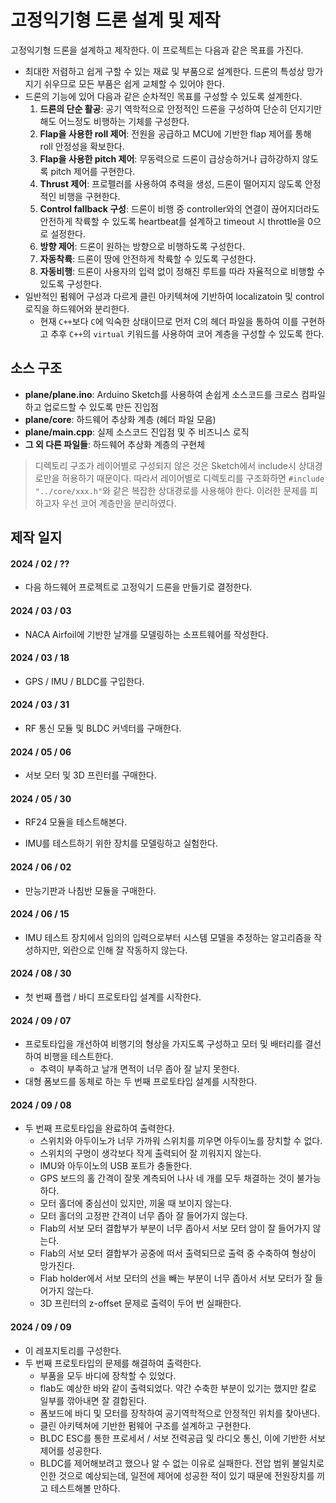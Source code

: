 # 고정익기형 드론 설계 및 제작

고정익기형 드론을 설계하고 제작한다. 이 프로젝트는 다음과 같은 목표를 가진다.

- 최대한 저렴하고 쉽게 구할 수 있는 재료 및 부품으로 설계한다. 드론의 특성상 망가지기 쉬우므로 모든 부품은 쉽게 교체할 수 있어야 한다.
- 드론의 기능에 있어 다음과 같은 순차적인 목표를 구성할 수 있도록 설계한다.
  1. **드론의 단순 활공**: 공기 역학적으로 안정적인 드론을 구성하여 단순히 던지기만 해도 어느정도 비행하는 기체를 구성한다.
  2. **Flap을 사용한 roll 제어**: 전원을 공급하고 MCU에 기반한 flap 제어를 통해 roll 안정성을 확보한다.
  3. **Flap을 사용한 pitch 제어**: 무동력으로 드론이 급상승하거나 급하강하지 않도록 pitch 제어를 구현한다.
  4. **Thrust 제어**: 프로펠러를 사용하여 추력을 생성, 드론이 떨어지지 않도록 안정적인 비행을 구현한다.
  5. **Control fallback 구성**: 드론이 비행 중 controller와의 연결이 끊어지더라도 안전하게 착륙할 수 있도록 heartbeat를 설계하고 timeout 시 throttle을 0으로 설정한다.
  6. **방향 제어**: 드론이 원하는 방향으로 비행하도록 구성한다.
  7. **자동착륙**: 드론이 땅에 안전하게 착륙할 수 있도록 구성한다.
  8. **자동비행**: 드론이 사용자의 입력 없이 정해진 루트를 따라 자율적으로 비행할 수 있도록 구성한다.
- 일반적인 펌웨어 구성과 다르게 클린 아키텍쳐에 기반하여 localizatoin 및 control 로직을 하드웨어와 분리한다.
  - 현재 `C++`보다 `C`에 익숙한 상태이므로 먼저 C의 헤더 파일을 통하여 이를 구현하고 추후 `C++`의 `virtual` 키워드를 사용하여 코어 계층을 구성할 수 있도록 한다.

## 소스 구조

- **plane/plane.ino**: Arduino Sketch를 사용하여 손쉽게 소스코드를 크로스 컴파일하고 업로드할 수 있도록 만든 진입점
- **plane/core**: 하드웨어 추상화 계층 (헤더 파일 모음)
- **plane/main.cpp**: 실제 소스코드 진입점 및 주 비즈니스 로직
- **그 외 다른 파일들**: 하드웨어 추상화 계층의 구현체

> 디렉토리 구조가 레이어별로 구성되지 않은 것은 Sketch에서 include시 상대경로만을 허용하기 때문이다. 따라서 레이어별로 디렉토리를 구조화하면 `#include "../core/xxx.h"`와 같은 복잡한 상대경로를 사용해야 한다. 이러한 문제를 피하고자 우선 코어 계층만을 분리하였다.

## 제작 일지

#### 2024 / 02 / ??

- 다음 하드웨어 프로젝트로 고정익기 드론을 만들기로 결정한다.

#### 2024 / 03 / 03

- NACA Airfoil에 기반한 날개를 모델링하는 소프트웨어를 작성한다.

#### 2024 / 03 / 18

- GPS / IMU / BLDC를 구입한다.

#### 2024 / 03 / 31

- RF 통신 모듈 및 BLDC 커넥터를 구매한다.

#### 2024 / 05 / 06

- 서보 모터 및 3D 프린터를 구매한다.

#### 2024 / 05 / 30

- RF24 모듈을 테스트해본다.

- IMU를 테스트하기 위한 장치를 모델링하고 실험한다.

#### 2024 / 06 / 02

- 만능기판과 나침반 모듈을 구매한다.

#### 2024 / 06 / 15

- IMU 테스트 장치에서 임의의 입력으로부터 시스템 모델을 추정하는 알고리즘을 작성하지만, 외란으로 인해 잘 작동하지 않는다.

#### 2024 / 08 / 30

- 첫 번째 플랩 / 바디 프로토타입 설계를 시작한다.

#### 2024 / 09 / 07

- 프로토타입을 개선하여 비행기의 형상을 가지도록 구성하고 모터 및 배터리를 결선하여 비행을 테스트한다.
  - 추력이 부족하고 날개 면적이 너무 좁아 잘 날지 못한다.
- 대형 폼보드를 동체로 하는 두 번째 프로토타입 설계를 시작한다.

#### 2024 / 09 / 08

- 두 번째 프로토타입을 완료하여 출력한다.
  - 스위치와 아두이노가 너무 가까워 스위치를 끼우면 아두이노를 장치할 수 없다.
  - 스위치의 구멍이 생각보다 작게 출력되어 잘 끼워지지 않는다.
  - IMU와 아두이노의 USB 포트가 충돌한다.
  - GPS 보드의 홀 간격이 잘못 계측되어 나사 네 개를 모두 채결하는 것이 불가능하다.
  - 모터 홀더에 중심선이 있지만, 끼울 때 보이지 않는다.
  - 모터 홀더의 고정판 간격이 너무 좁아 잘 들어가지 않는다.
  - Flab의 서보 모터 결합부가 부분이 너무 좁아서 서보 모터 암이 잘 들어가지 않는다.
  - Flab의 서보 모터 결합부가 공중에 떠서 출력되므로 출력 중 수축하여 형상이 망가진다.
  - Flab holder에서 서보 모터의 선을 빼는 부분이 너무 좁아서 서보 모터가 잘 들어가지 않는다.
  - 3D 프린터의 z-offset 문제로 출력이 두어 번 실패한다.

#### 2024 / 09 / 09

- 이 레포지토리를 구성한다.
- 두 번째 프로토타입의 문제를 해결하여 출력한다.
  - 부품을 모두 바디에 장착할 수 있었다.
  - flab도 예상한 바와 같이 출력되었다. 약간 수축한 부분이 있기는 했지만 칼로 일부를 깎아내면 잘 결합된다.
  - 폼보드에 바디 및 모터를 장착하여 공기역학적으로 안정적인 위치를 찾아낸다.
  - 클린 아키텍쳐에 기반한 펌웨어 구조를 설계하고 구현한다.
  - BLDC ESC를 통한 프로세서 / 서보 전력공급 및 라디오 통신, 이에 기반한 서보 제어를 성공한다.
  - BLDC를 제어해보려고 했으나 알 수 없는 이유로 실패한다. 전압 범위 불일치로 인한 것으로 예상되는데, 일전에 제어에 성공한 적이 있기 때문에 전원장치를 끼고 테스트해볼 만하다.
